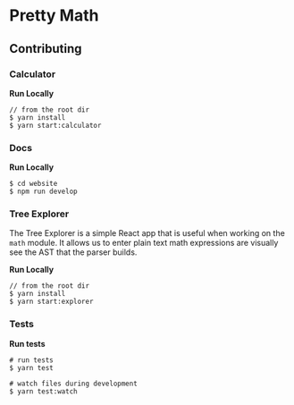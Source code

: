# Pretty Math

## Contributing

### Calculator

**Run Locally**

```
// from the root dir
$ yarn install
$ yarn start:calculator
```

### Docs

**Run Locally**

```
$ cd website
$ npm run develop
```

### Tree Explorer

The Tree Explorer is a simple React app that is useful when working on the `math` module. It allows us to enter plain text math expressions are visually see the AST that the parser builds.

**Run Locally**

```
// from the root dir
$ yarn install
$ yarn start:explorer
```

### Tests

**Run tests**

```
# run tests
$ yarn test

# watch files during development
$ yarn test:watch

```
